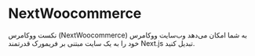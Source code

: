 # NextWoocommerce
نکست ووکامرس (NextWoocommerce) به شما امکان می‌دهد وب‌سایت ووکامرس خود را به یک سایت مبتنی بر فریمورک قدرتمند Next.js تبدیل کنید.
